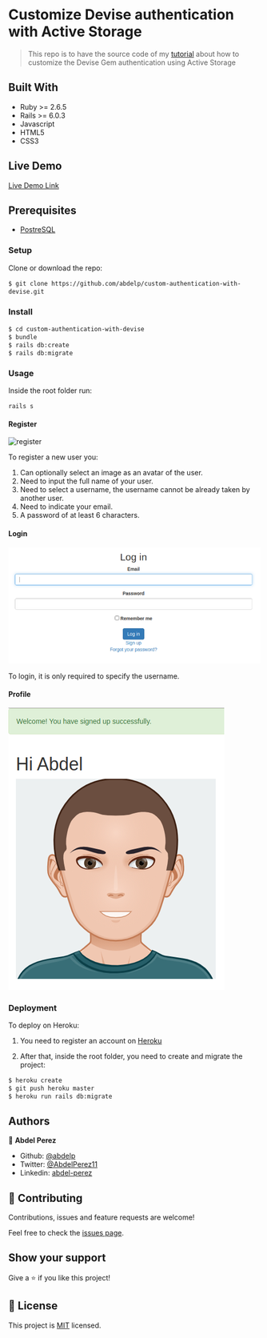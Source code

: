 # Customize Devise authentication with Active Storage

> This repo is to have the source code of my [tutorial]() about how to customize the Devise Gem authentication using Active Storage

## Built With

- Ruby >= 2.6.5
- Rails >= 6.0.3
- Javascript
- HTML5
- CSS3

## Live Demo

[Live Demo Link](https://whispering-retreat-92662.herokuapp.com)

## Prerequisites

- [PostreSQL](https://www.postgresql.org/download/)

### Setup

Clone or download the repo:

```
$ git clone https://github.com/abdelp/custom-authentication-with-devise.git
```

### Install

```
$ cd custom-authentication-with-devise
$ bundle
$ rails db:create
$ rails db:migrate
```

### Usage

Inside the root folder run:

```
rails s
```

#### Register

![register](./app/assets/images/register.png)

To register a new user you:

1. Can optionally select an image as an avatar of the user.
2. Need to input the full name of your user.
3. Need to select a username, the username cannot be already taken by another user.
4. Need to indicate your email.
5. A password of at least 6 characters.

#### Login

![login](./app/assets/images/login.png)

To login, it is only required to specify the username.

#### Profile

![profile](./app/assets/images/profile.png)

### Deployment

To deploy on Heroku:

1. You need to register an account on [Heroku](https://www.heroku.com)

2. After that, inside the root folder, you need to create and migrate the project:

```
$ heroku create
$ git push heroku master
$ heroku run rails db:migrate
```

## Authors

👤 **Abdel Perez**

- Github: [@abdelp](https://github.com/abdelp)
- Twitter: [@AbdelPerez11](https://twitter.com/AbdelPerez11)
- Linkedin: [abdel-perez](https://www.linkedin.com/in/abdel-perez)

## 🤝 Contributing

Contributions, issues and feature requests are welcome!

Feel free to check the [issues page](issues/).

## Show your support

Give a ⭐️ if you like this project!

## 📝 License

This project is [MIT](lic.url) licensed.
